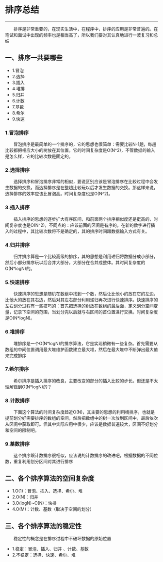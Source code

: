 # 排序总结
***
&ensp;&ensp;&ensp;&ensp;排序是非常重要的，在现实生活中，在程序中，排序的应用是非常普遍的。在笔试和面试中出现的频率也是相当高了，所以我们要对其认真地进行一波复习和总结

## 一、排序一共要哪些
- 1.冒泡
- 2.选择
- 3.插入
- 4.堆排
- 5.归并
- 6.计数
- 7.基数
- 8.希尔
- 9.快速

### 1.冒泡排序
&ensp;&ensp;&ensp;&ensp;冒泡排序是最简单的一个排序的，它的思想也很简单：需要比较N-1趟，每趟比较都把相应大小的树放在其位置。它的时间复杂度是O(N^2)，不管数据的输入是怎么样，它的比较次数是固定的。

### 2.选择排序
&ensp;&ensp;&ensp;&ensp;选择排序和冒泡排序非常的相似，要说区别应该是冒泡排序在比较过程中会发生数据的交换，而选择排序是在整趟比较玩以后才发生数据的交换。那这样来说，选择排序的效率应该比冒泡高。时间复杂度也是O(N^2)。

### 3.插入排序
&ensp;&ensp;&ensp;&ensp;插入排序的思想的逐步扩大有序区间，和前面两个排序相似度还是挺高的，时间复杂度也是O(N^2)，不同点的：应该前面的区间是有序的，在新的数字进行插入的过程中，其比较次数将不是确定的，其的排序时间跟数据输入方式有关。

### 4.归并排序
&ensp;&ensp;&ensp;&ensp;归并排序算是一个比较高级的排序，其的思想是利用递归将数据分成小部分，然后小部分排序玩以后合并大部分，大部分在合并成整体。其时间复杂度的O(N*logN)的。

### 5.快速排序
&ensp;&ensp;&ensp;&ensp;快速排序的思想是随机在数组中找到一个数，然后让比他小的放在它的左边，比他大的放在其右边，然后对其左右部分利用递归再次进行快速排序。快速排序的左右划分过程有一些技巧的：首先把选择的树放在数组的最后面，定义划分空间变量，记录下空间的范围，当划分完以后就与右区间的首位置进行交换。时间复杂度是O(N*logN)。

### 6.堆排序
&ensp;&ensp;&ensp;&ensp;堆排序是一个O(N*logN)的排序算法，它是实现稍微有一些复杂。首先需要从数组的中间位置调用最大堆维护函数建立最大堆，然后在最大堆中不断弹出最大值来完成排序

### 7.希尔排序
&ensp;&ensp;&ensp;&ensp;希尔排序是插入排序的改良，主要改变的部分的插入比较的步长。但还是不太理解做到O(N*logN)的？

### 8.计数排序
&ensp;&ensp;&ensp;&ensp;下面这个算法的时间复杂度趋近O(N)，其主要的思想的利用桶排序，也就是提前划分好需要排序的数组的空间，然后把数组中的树一次放到区间中，最后依次从区间中获取即可。但其中实际应用中很少，应该是数据普遍较大，区间不好划分和空间的限制吧。

### 9.基数排序
&ensp;&ensp;&ensp;&ensp;这个排序跟计数排序很相似，应该说的计数排序的改进吧，根据数据的不同位数，重复利用划分区间对其进行排序

## 二、各个排序算法的空间复杂度
- 1.O(1)：冒泡、插入、选择、希尔、堆
- 2.O(N)：归并
- 3.O(logN)~O(N)：快排
- 4.O(M)：计数、基数（取决于空间的划分）

## 三、各个排序算法的稳定性
&ensp;&ensp;&ensp;&ensp;稳定性的概念是在排序过程中不破坏数据的原始位置

- 1.稳定：冒泡、插入、归并 、计数、基数
- 2.不稳定：选择、快速、希尔、堆
